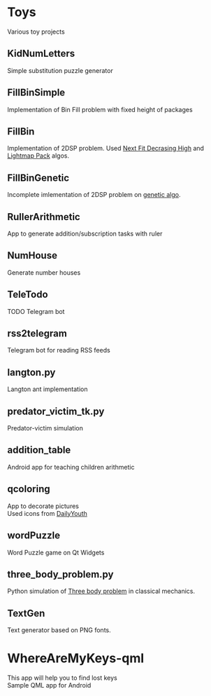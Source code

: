 # Toys
Various toy projects


## KidNumLetters
Simple substitution puzzle generator  

## FillBinSimple
Implementation of Bin Fill problem with fixed height of packages

## FillBin
Implementation of 2DSP problem. Used [Next Fit Decrasing High](https://en.wikipedia.org/wiki/Next-fit-decreasing_bin_packing) and [Lightmap Pack](https://blackpawn.com/texts/lightmaps/default.html) algos.

## FillBinGenetic
Incomplete imlementation of 2DSP problem on [genetic algo](https://en.wikipedia.org/wiki/Genetic_algorithm).  

## RullerArithmetic
App to generate addition/subscription tasks with ruler

## NumHouse
Generate number houses

## TeleTodo
TODO Telegram bot

## rss2telegram
Telegram bot for reading RSS feeds

## langton.py
Langton ant implementation

## predator_victim_tk.py
Predator-victim simulation

## addition_table
Android app for teaching children arithmetic

## qcoloring
App to decorate pictures  
Used icons from [DailyYouth](https://www.iconfinder.com/iconofoxy)

## wordPuzzle
Word Puzzle game on Qt Widgets

## three_body_problem.py
Python simulation of [Three body problem](https://en.wikipedia.org/wiki/Three-body_problem) in classical mechanics.  

## TextGen
Text generator based on PNG fonts.

# WhereAreMyKeys-qml
This app will help you to find lost keys  
Sample QML app for Android  
